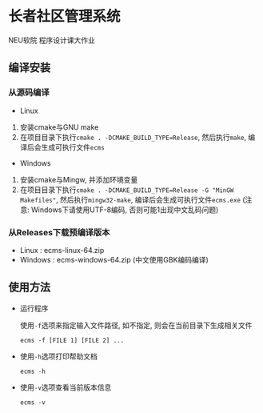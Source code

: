# 长者社区管理系统
NEU软院 程序设计课大作业


## 编译安装

### 从源码编译

- Linux
1. 安装cmake与GNU make
2. 在项目目录下执行`cmake . -DCMAKE_BUILD_TYPE=Release`, 然后执行`make`, 编译后会生成可执行文件`ecms`

- Windows
1. 安装cmake与Mingw, 并添加环境变量
2. 在项目目录下执行`cmake . -DCMAKE_BUILD_TYPE=Release -G "MinGW Makefiles"`, 然后执行`mingw32-make`, 编译后会生成可执行文件`ecms.exe`
(注意: Windows下请使用UTF-8编码, 否则可能1出现中文乱码问题)

### 从Releases下载预编译版本

- Linux : ecms-linux-64.zip
- Windows : ecms-windows-64.zip (中文使用GBK编码编译)


## 使用方法

- 运行程序

  使用`-f`选项来指定输入文件路径, 如不指定, 则会在当前目录下生成相关文件
  ```
  ecms -f [FILE 1] [FILE 2] ...
  ```
- 使用`-h`选项打印帮助文档
  ```
  ecms -h
  ```
- 使用`-v`选项查看当前版本信息
  ```
  ecms -v
  ```

